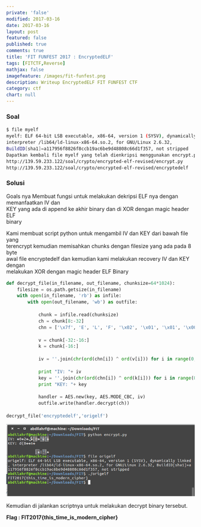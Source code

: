 ```yaml
---
private: 'false'
modified: 2017-03-16
date: 2017-03-16
layout: post
featured: false
published: true
comments: true
title: 'FIT FUNFEST 2017 : EncryptedELF'
tags: [FITCTF,Reverse]
mathjax: false
imagefeature: /images/fit-funfest.png
description: Writeup EncryptedELF FIT FUNFEST CTF
category: ctf
chart: null
---
```


### Soal

```sh
$ file myelf
myelf: ELF 64-bit LSB executable, x86-64, version 1 (SYSV), dynamically linked,
interpreter /lib64/ld-linux-x86-64.so.2, for GNU/Linux 2.6.32,
BuildID[sha1]=a117956f8826f8ccb19ac6be9d48808c66d1f357, not stripped
Dapatkan kembali file myelf yang telah dienkripsi menggunakan encrypt.py!
http://139.59.233.122/soal/crypto/encrypted-elf-revised/encrypt.py
http://139.59.233.122/soal/crypto/encrypted-elf-revised/encryptedelf
```

### Solusi

Goals nya Membuat fungsi untuk melakukan dekripsi ELF nya dengan memanfaatkan IV dan  
KEY yang ada di append ke akhir binary dan di XOR dengan magic header ELF  
binary

Kami membuat script python untuk mengambil IV dan KEY dari bawah file yang  
terencrypt kemudian memisahkan chunks dengan filesize yang ada pada 8 byte  
awal file encryptedelf​ dan kemudian kami melakukan recovery IV dan KEY dengan  
melakukan XOR dengan magic header ELF Binary

```python
def decrypt_file(in_filename, out_filename, chunksize=64*1024):
    filesize = os.path.getsize(in_filename)
    with open(in_filename, 'rb') as infile:
        with open(out_filename, 'wb') as outfile:

            chunk = infile.read(chunksize)
            ch = chunk[8:-32]
            chn = ['\x7f', 'E', 'L', 'F', '\x02', '\x01', '\x01', '\x00', '\x00', '\x00', '\x00', '\x00', '\x00', '\x00', '\x00', '\x00']

            v = chunk[-32:-16:]
            k = chunk[-16:]

            iv = ''.join(chr(ord(chn[i]) ^ ord(v[i])) for i in range(0, 16))

            print "IV: "+ iv
            key = ''.join(chr(ord(chn[i]) ^ ord(k[i])) for i in range(0, 16))
            print "KEY: "+ key

            handler = AES.new(key, AES.MODE_CBC, iv)
            outfile.write(handler.decrypt(ch))

decrypt_file('encryptedelf','origelf')
```

![encryptedelf-flag.png](/images/encryptedelf-flag.png)

Kemudian di jalankan scriptnya untuk melakukan decrypt binary tersebut.

**Flag : FIT2017{this\_time\_is\_modern\_cipher}**

